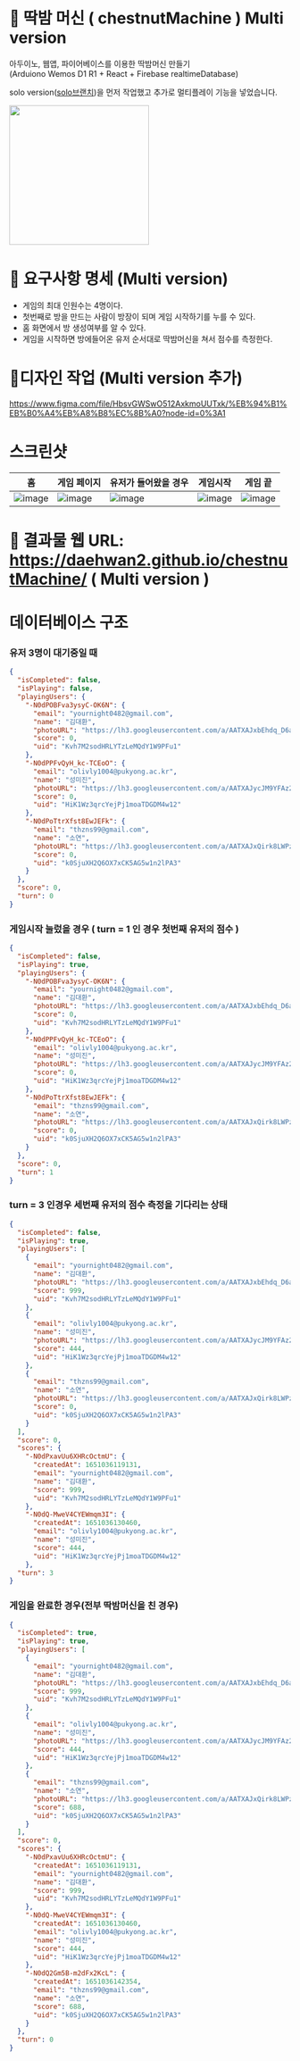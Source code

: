 # 🥊 딱밤 머신 ( chestnutMachine ) Multi version

아두이노, 웹앱, 파이어베이스를 이용한 딱밤머신 만들기<br/>
(Arduiono Wemos D1 R1 + React + Firebase realtimeDatabase)

solo version([solo브랜치](https://github.com/daehwan2/chestnutMachine/tree/solo))을 먼저 작업했고 추가로
멀티플레이 기능을 넣었습니다.

<img src="./document-image/test.gif" width="250" height="auto"/>


# 📃 요구사항 명세 (Multi version)

- 게임의 최대 인원수는 4명이다.
- 첫번째로 방을 만드는 사람이 방장이 되며 게임 시작하기를 누를 수 있다.
- 홈 화면에서 방 생성여부를 알 수 있다.
- 게임을 시작하면 방에들어온 유저 순서대로 딱밤머신을 쳐서 점수를 측정한다.

# 🎨디자인 작업 (Multi version 추가)

https://www.figma.com/file/HbsvGWSwO512AxkmoUUTxk/%EB%94%B1%EB%B0%A4%EB%A8%B8%EC%8B%A0?node-id=0%3A1

# 스크린샷

| 홈                                                                                                              | 게임 페이지                                                                                                     | 유저가 들어왔을 경우                                                                                            | 게임시작                                                                                                        | 게임 끝                                                                                                         |
| --------------------------------------------------------------------------------------------------------------- | --------------------------------------------------------------------------------------------------------------- | --------------------------------------------------------------------------------------------------------------- | --------------------------------------------------------------------------------------------------------------- | --------------------------------------------------------------------------------------------------------------- |
| ![image](https://user-images.githubusercontent.com/53414542/165442822-8fe198d4-0403-453c-bc6a-d889350c171d.png) | ![image](https://user-images.githubusercontent.com/53414542/165443011-63f032f1-c16e-4a42-b870-8c24c250a5cb.png) | ![image](https://user-images.githubusercontent.com/53414542/165443462-f92bac79-9917-440e-8cd1-33274c7f5ec7.png) | ![image](https://user-images.githubusercontent.com/53414542/165443515-aff69ef0-7c37-4f2b-ac23-da2b5fd59376.png) | ![image](https://user-images.githubusercontent.com/53414542/165443684-8d988c6e-0a05-4fc6-8c61-6c8ec64e6153.png) |

# 👑 결과물 웹 URL: https://daehwan2.github.io/chestnutMachine/ ( Multi version )

# 데이터베이스 구조

### 유저 3명이 대기중일 때

```json
{
  "isCompleted": false,
  "isPlaying": false,
  "playingUsers": {
    "-N0dPOBFva3ysyC-OK6N": {
      "email": "yournight0482@gmail.com",
      "name": "김대환",
      "photoURL": "https://lh3.googleusercontent.com/a/AATXAJxbEhdq_D6aZbEbMoXP74LGmoNWmdqz1fjPf1RY=s96-c",
      "score": 0,
      "uid": "Kvh7M2sodHRLYTzLeMQdY1W9PFu1"
    },
    "-N0dPPFvQyH_kc-TCEoO": {
      "email": "olivly1004@pukyong.ac.kr",
      "name": "성미진",
      "photoURL": "https://lh3.googleusercontent.com/a/AATXAJycJM9YFAz2JWKAUtUFFT55aNGdB5S2lLyMVsM=s96-c",
      "score": 0,
      "uid": "HiK1Wz3qrcYejPj1moaTDGDM4w12"
    },
    "-N0dPoTtrXfst8EwJEFk": {
      "email": "thzns99@gmail.com",
      "name": "소연",
      "photoURL": "https://lh3.googleusercontent.com/a/AATXAJxQirk8LWPzOZ2Z0qmvSp30PiX1WPtbFhsJnTcB=s96-c",
      "score": 0,
      "uid": "k0SjuXH2Q6OX7xCK5AG5w1n2lPA3"
    }
  },
  "score": 0,
  "turn": 0
}
```

### 게임시작 눌렀을 경우 ( turn = 1 인 경우 첫번째 유저의 점수 )

```json
{
  "isCompleted": false,
  "isPlaying": true,
  "playingUsers": {
    "-N0dPOBFva3ysyC-OK6N": {
      "email": "yournight0482@gmail.com",
      "name": "김대환",
      "photoURL": "https://lh3.googleusercontent.com/a/AATXAJxbEhdq_D6aZbEbMoXP74LGmoNWmdqz1fjPf1RY=s96-c",
      "score": 0,
      "uid": "Kvh7M2sodHRLYTzLeMQdY1W9PFu1"
    },
    "-N0dPPFvQyH_kc-TCEoO": {
      "email": "olivly1004@pukyong.ac.kr",
      "name": "성미진",
      "photoURL": "https://lh3.googleusercontent.com/a/AATXAJycJM9YFAz2JWKAUtUFFT55aNGdB5S2lLyMVsM=s96-c",
      "score": 0,
      "uid": "HiK1Wz3qrcYejPj1moaTDGDM4w12"
    },
    "-N0dPoTtrXfst8EwJEFk": {
      "email": "thzns99@gmail.com",
      "name": "소연",
      "photoURL": "https://lh3.googleusercontent.com/a/AATXAJxQirk8LWPzOZ2Z0qmvSp30PiX1WPtbFhsJnTcB=s96-c",
      "score": 0,
      "uid": "k0SjuXH2Q6OX7xCK5AG5w1n2lPA3"
    }
  },
  "score": 0,
  "turn": 1
}
```

### turn = 3 인경우 세번째 유저의 점수 측정을 기다리는 상태

```json
{
  "isCompleted": false,
  "isPlaying": true,
  "playingUsers": [
    {
      "email": "yournight0482@gmail.com",
      "name": "김대환",
      "photoURL": "https://lh3.googleusercontent.com/a/AATXAJxbEhdq_D6aZbEbMoXP74LGmoNWmdqz1fjPf1RY=s96-c",
      "score": 999,
      "uid": "Kvh7M2sodHRLYTzLeMQdY1W9PFu1"
    },
    {
      "email": "olivly1004@pukyong.ac.kr",
      "name": "성미진",
      "photoURL": "https://lh3.googleusercontent.com/a/AATXAJycJM9YFAz2JWKAUtUFFT55aNGdB5S2lLyMVsM=s96-c",
      "score": 444,
      "uid": "HiK1Wz3qrcYejPj1moaTDGDM4w12"
    },
    {
      "email": "thzns99@gmail.com",
      "name": "소연",
      "photoURL": "https://lh3.googleusercontent.com/a/AATXAJxQirk8LWPzOZ2Z0qmvSp30PiX1WPtbFhsJnTcB=s96-c",
      "score": 0,
      "uid": "k0SjuXH2Q6OX7xCK5AG5w1n2lPA3"
    }
  ],
  "score": 0,
  "scores": {
    "-N0dPxavUu6XHRcOctmU": {
      "createdAt": 1651036119131,
      "email": "yournight0482@gmail.com",
      "name": "김대환",
      "score": 999,
      "uid": "Kvh7M2sodHRLYTzLeMQdY1W9PFu1"
    },
    "-N0dQ-MweV4CYEWmqm3I": {
      "createdAt": 1651036130460,
      "email": "olivly1004@pukyong.ac.kr",
      "name": "성미진",
      "score": 444,
      "uid": "HiK1Wz3qrcYejPj1moaTDGDM4w12"
    },
  "turn": 3
}
```

### 게임을 완료한 경우(전부 딱밤머신을 친 경우)

```json
{
  "isCompleted": true,
  "isPlaying": true,
  "playingUsers": [
    {
      "email": "yournight0482@gmail.com",
      "name": "김대환",
      "photoURL": "https://lh3.googleusercontent.com/a/AATXAJxbEhdq_D6aZbEbMoXP74LGmoNWmdqz1fjPf1RY=s96-c",
      "score": 999,
      "uid": "Kvh7M2sodHRLYTzLeMQdY1W9PFu1"
    },
    {
      "email": "olivly1004@pukyong.ac.kr",
      "name": "성미진",
      "photoURL": "https://lh3.googleusercontent.com/a/AATXAJycJM9YFAz2JWKAUtUFFT55aNGdB5S2lLyMVsM=s96-c",
      "score": 444,
      "uid": "HiK1Wz3qrcYejPj1moaTDGDM4w12"
    },
    {
      "email": "thzns99@gmail.com",
      "name": "소연",
      "photoURL": "https://lh3.googleusercontent.com/a/AATXAJxQirk8LWPzOZ2Z0qmvSp30PiX1WPtbFhsJnTcB=s96-c",
      "score": 688,
      "uid": "k0SjuXH2Q6OX7xCK5AG5w1n2lPA3"
    }
  ],
  "score": 0,
  "scores": {
    "-N0dPxavUu6XHRcOctmU": {
      "createdAt": 1651036119131,
      "email": "yournight0482@gmail.com",
      "name": "김대환",
      "score": 999,
      "uid": "Kvh7M2sodHRLYTzLeMQdY1W9PFu1"
    },
    "-N0dQ-MweV4CYEWmqm3I": {
      "createdAt": 1651036130460,
      "email": "olivly1004@pukyong.ac.kr",
      "name": "성미진",
      "score": 444,
      "uid": "HiK1Wz3qrcYejPj1moaTDGDM4w12"
    },
    "-N0dQ2Gm5B-m2dFx2KcL": {
      "createdAt": 1651036142354,
      "email": "thzns99@gmail.com",
      "name": "소연",
      "score": 688,
      "uid": "k0SjuXH2Q6OX7xCK5AG5w1n2lPA3"
    }
  },
  "turn": 0
}
```
